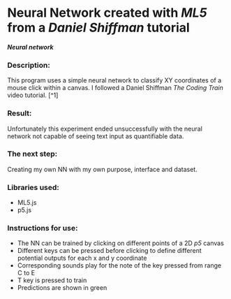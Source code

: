 # **Neural Network** created with _ML5_ from a _Daniel Shiffman_ tutorial

**_Neural network_**

### Description:

This program uses a simple neural network to classify XY coordinates of a mouse click within a canvas. I followed a Daniel Shiffman _The Coding Train_ video tutorial. [^1]

### Result:

Unfortunately this experiment ended unsuccessfully with the neural network not capable of seeing text input as quantifiable data.

### The next step:

Creating my own NN with my own purpose, interface and dataset.

### Libraries used:

- ML5.js
- p5.js

### Instructions for use:

- The NN can be trained by clicking on different points of a 2D _p5_ canvas
- Different keys can be pressed before clicking to define different potential outputs for each x and y coordinate
- Corresponding sounds play for the note of the key pressed from range C to E
- T key is pressed to train
- Predictions are shown in green
